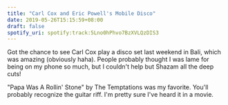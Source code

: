 ```yaml
---
title: "Carl Cox and Eric Powell's Mobile Disco"
date: 2019-05-26T15:15:59+08:00
draft: false
spotify_uri: spotify:track:5Lno0hPhvo7BzXVLQzDIS3
---
```

Got the chance to see Carl Cox play a disco set last weekend in Bali, which was amazing (obviously haha). People probably thought I was lame for being on my phone so much, but I couldn't help but Shazam all the deep cuts!

"Papa Was A Rollin' Stone" by The Temptations was my favorite. You'll probably recognize the guitar riff. I'm pretty sure I've heard it in a movie.

